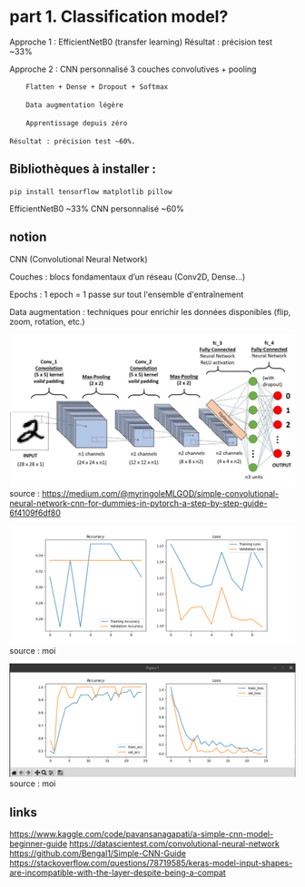 # part 1. Classification model?

 Approche 1 : EfficientNetB0 (transfer learning)
	 Résultat : précision test ~33%
 
 Approche 2 : CNN personnalisé
     	3 couches convolutives + pooling

    	Flatten + Dense + Dropout + Softmax

    	Data augmentation légère

    	Apprentissage depuis zéro

	Résultat : précision test ~60%.
	
## Bibliothèques à installer :

`pip install tensorflow matplotlib pillow`

EfficientNetB0		~33%
CNN personnalisé	~60%

## notion

CNN (Convolutional Neural Network)

Couches : blocs fondamentaux d’un réseau (Conv2D, Dense...)

Epochs : 1 epoch = 1 passe sur tout l'ensemble d'entraînement

Data augmentation : techniques pour enrichir les données disponibles (flip, zoom, rotation, etc.)

![CNN](images/explication1.jpg)
source : https://medium.com/@myringoleMLGOD/simple-convolutional-neural-network-cnn-for-dummies-in-pytorch-a-step-by-step-guide-6f4109f6df80

![CNN](images/Figure_1.png)
source : moi

![CNN](images/Figure2.png)
source : moi

## links
https://www.kaggle.com/code/pavansanagapati/a-simple-cnn-model-beginner-guide
https://datascientest.com/convolutional-neural-network
https://github.com/Bengal1/Simple-CNN-Guide
https://stackoverflow.com/questions/78719585/keras-model-input-shapes-are-incompatible-with-the-layer-despite-being-a-compat
